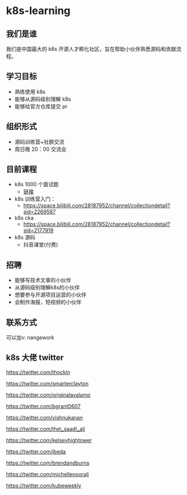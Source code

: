 # k8s-learning

## 我们是谁

我们是中国最大的 k8s 开源人才孵化社区，旨在帮助小伙伴熟悉源码和贡献流程。

## 学习目标

* 熟练使用 k8s
* 能够从源码级别理解 k8s
* 能够给官方仓库提交 pr

## 组织形式

* 源码训练营+社群交流
* 周日晚 20：00 交流会

## 目前课程

* k8s 1000 个面试题
  * [链接](k8s-1000-question.md)
* k8s 训练营入门：
  * https://space.bilibili.com/28187952/channel/collectiondetail?sid=2269587
* k8s cka
  * https://space.bilibili.com/28187952/channel/collectiondetail?sid=2177919
* k8s 源码
  * 抖音课堂(付费)

## 招聘

* 能够写技术文章的小伙伴
* 从源码级别理解k8s的小伙伴
* 想要参与开源项目运营的小伙伴
* 会制作海报，短视频的小伙伴

## 联系方式

可以加v: nangework

## k8s 大佬 twitter

https://twitter.com/thockin

https://twitter.com/smarterclayton

https://twitter.com/originalavalamp

https://twitter.com/bgrant0607

https://twitter.com/vishnukanan

https://twitter.com/the\_saad\_ali

https://twitter.com/kelseyhightower

https://twitter.com/jbeda

https://twitter.com/brendandburns

https://twitter.com/michellenoorali

https://twitter.com/kubeweekly
